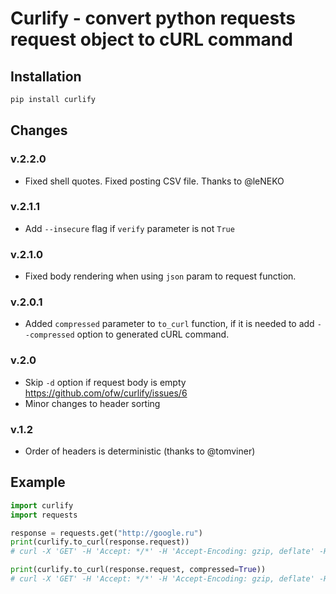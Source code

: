# Curlify - convert python requests request object to cURL command

## Installation
```sh
pip install curlify
```

## Changes

### v.2.2.0
   * Fixed shell quotes. Fixed posting CSV file. Thanks to @leNEKO

### v.2.1.1
   * Add `--insecure` flag if `verify` parameter is not `True`

### v.2.1.0
   * Fixed body rendering when using `json` param to request function.

### v.2.0.1
   * Added `compressed` parameter to `to_curl` function, if it is needed to add `--compressed` option to generated cURL command.

### v.2.0
   * Skip `-d` option if request body is empty https://github.com/ofw/curlify/issues/6
   * Minor changes to header sorting

### v.1.2
   * Order of headers is deterministic (thanks to @tomviner)

## Example

```py
import curlify
import requests

response = requests.get("http://google.ru")
print(curlify.to_curl(response.request))
# curl -X 'GET' -H 'Accept: */*' -H 'Accept-Encoding: gzip, deflate' -H 'Connection: keep-alive' -H 'User-Agent: python-requests/2.18.4' 'http://www.google.ru/'

print(curlify.to_curl(response.request, compressed=True))
# curl -X 'GET' -H 'Accept: */*' -H 'Accept-Encoding: gzip, deflate' -H 'Connection: keep-alive' -H 'User-Agent: python-requests/2.18.4' --compressed 'http://www.google.ru/'
```

